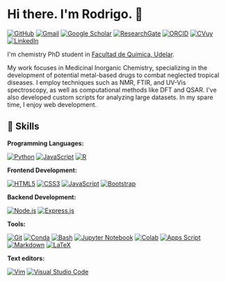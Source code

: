 # Hi there. I'm Rodrigo.  👋

[![GitHub](https://img.shields.io/badge/GitHub-100000?style=for-the-badge&logo=github&logoColor=white)](https://github.com/rodrigo2000m)
[![Gmail](https://img.shields.io/badge/Gmail-D44638?style=for-the-badge&logo=gmail&logoColor=white)](mailto:rmoreira@fq.edu.uy)
[![Google Scholar](https://img.shields.io/badge/Google%20Scholar-blue?style=for-the-badge)](https://scholar.google.com/citations?user=edM6_OcAAAAJ&hl=en)
[![ResearchGate](https://img.shields.io/badge/ResearchGate-2072B3?style=for-the-badge&logo=researchgate&logoColor=white)](https://www.researchgate.net/profile/Rodrigo-Moreira-30)
[![ORCID](https://img.shields.io/badge/ORCID-A6CE39?style=for-the-badge&logo=orcid&logoColor=white)](https://orcid.org/0000-0001-6307-2309)
[![CVuy](https://img.shields.io/badge/CVuy-blue?style=for-the-badge&logo=cvuy_logo&logoColor=white)](https://export.cvuy.uy/cv/?cdf09d007881ae5e66f8ec4a40e658e7)
[![LinkedIn](https://img.shields.io/badge/LinkedIn-0077B5?style=for-the-badge&logo=linkedin&logoColor=white)](https://www.linkedin.com/in/rodrigo2000m/)

I'm chemistry PhD student in [Facultad de Química, Udelar](https://www.fq.edu.uy/).

My work focuses in Medicinal Inorganic Chemistry, specializing in the development of potential metal-based drugs to combat neglected tropical diseases. I employ techniques such as NMR, FTIR, and UV-Vis spectroscopy, as well as computational methods like DFT and QSAR. I've also developed custom scripts for analyzing large datasets. In my spare time, I enjoy web development.

## 🚀 Skills

**Programming Languages:**  

   [![Python](https://img.shields.io/badge/python-3670A0?style=for-the-badge&logo=python&logoColor=ffdd54)](https://www.python.org/)
   [![JavaScript](https://img.shields.io/badge/javascript-F7DF1E?style=for-the-badge&logo=javascript&logoColor=black)](https://www.javascript.com/)
   [![R](https://img.shields.io/badge/R-276DC3?style=for-the-badge&logo=r&logoColor=white)](https://www.r-project.org/)

**Frontend Development:** 

  [![HTML5](https://img.shields.io/badge/HTML5-E34F26?style=for-the-badge&logo=html5&logoColor=white)](https://www.w3schools.com/html/default.asp)
  [![CSS3](https://img.shields.io/badge/CSS3-1572B6?style=for-the-badge&logo=css3&logoColor=white)](https://www.w3schools.com/css/default.asp)
  [![JavaScript](https://img.shields.io/badge/javascript-F7DF1E?style=for-the-badge&logo=javascript&logoColor=black)](https://www.javascript.com/)
  [![Bootstrap](https://img.shields.io/badge/Bootstrap-blue?style=for-the-badge&logo=bootstrap&logoColor=white)](https://getbootstrap.com/)

**Backend Development:**

  [![Node.js](https://img.shields.io/badge/node.js-green?style=for-the-badge&logo=node.js&logoColor=white)](https://nodejs.org/)
  [![Express.js](https://img.shields.io/badge/express.js-404D59?style=for-the-badge&logo=express&logoColor=white)](https://expressjs.com/)

**Tools:**

  [![Git](https://img.shields.io/badge/git-F05032?style=for-the-badge&logo=git&logoColor=white)](https://git-scm.com/)
  [![Conda](https://img.shields.io/badge/conda-314780?style=for-the-badge&logo=conda&logoColor=white)](https://docs.conda.io/en/latest/)
  [![Bash](https://img.shields.io/badge/bash-4271AE?style=for-the-badge&logo=bash&logoColor=white)](https://www.gnu.org/software/bash/)
  [![Jupyter Notebook](https://img.shields.io/badge/Jupyter%20Notebook-FFA07A?style=for-the-badge&logo=jupyter&logoColor=white)](https://jupyter.org/)
  [![Colab](https://img.shields.io/badge/Colab-F2AB51?style=for-the-badge&logo=google-colab&logoColor=white)](https://colab.research.google.com/)
  [![Apps Script](https://img.shields.io/badge/Apps%20Script-blue?style=for-the-badge&logo=google-apps&logoColor=white)](https://developers.google.com/apps-script/)
  [![Markdown](https://img.shields.io/badge/markdown-white?style=for-the-badge&logo=markdown&logoColor=black)](https://www.markdownguide.org/)
  [![LaTeX](https://img.shields.io/badge/LaTeX-orange?style=for-the-badge&logo=latex&logoColor=white)](https://www.overleaf.com/)

**Text editors:**
  
  [![Vim](https://img.shields.io/badge/Vim-563D7C?style=for-the-badge&logo=vim&logoColor=white)](https://www.vim.org/)
  [![Visual Studio Code](https://img.shields.io/badge/Visual%20Studio%20Code-blue?style=for-the-badge&logo=visual-studio-code&logoColor=white)](https://code.visualstudio.com/)
  
